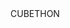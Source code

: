 <head>
    <meta charset="utf-8">
    <meta http-equiv="Content-Type" content="text/html; charset=utf-8">
    <title>Unity WebGL Player | CUBETHON</title>
    <link rel="shortcut icon" href="TemplateData/favicon.ico">
    <link rel="stylesheet" href="TemplateData/style.css">
    <script src="TemplateData/UnityProgress.js"></script>
    <script src="Build/UnityLoader.js"></script>
    <script>
      var unityInstance = UnityLoader.instantiate("unityContainer", "Build/CubethonV1.0.json", {onProgress: UnityProgress});
    </script>
 </head>
 <body>
    <div class="webgl-content">
      <div id="unityContainer" style="width: 960px; height: 600px"></div>
      <div class="footer">
        <div class="webgl-logo"></div>
        <div class="fullscreen" onclick="unityInstance.SetFullscreen(1)"></div>
        <div class="title">CUBETHON</div>
      </div>
    </div>
 </body>